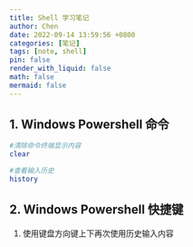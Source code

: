 ```yaml
---
title: Shell 学习笔记
author: Chen
date: 2022-09-14 13:59:56 +0800
categories: [笔记]
tags: [note, shell]
pin: false
render_with_liquid: false
math: false
mermaid: false
---
```


## 1. Windows Powershell 命令
```powershell
#清除命令终端显示内容
clear

#查看输入历史
history
```

## 2. Windows Powershell 快捷键
1. 使用键盘方向键上下再次使用历史输入内容
